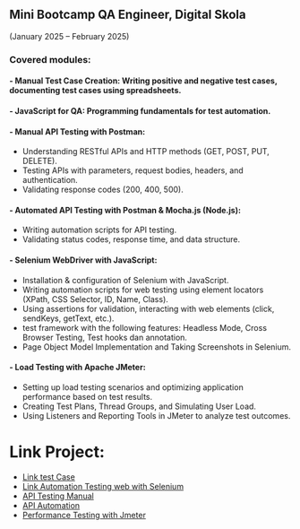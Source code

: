 ## Mini Bootcamp QA Engineer, Digital Skola 
(January 2025 – February 2025)

### Covered modules:
#### - Manual Test Case Creation: Writing positive and negative test cases, documenting test cases using spreadsheets.
#### -  JavaScript for QA: Programming fundamentals for test automation.
#### -  Manual API Testing with Postman:
* Understanding RESTful APIs and HTTP methods (GET, POST, PUT, DELETE).
* Testing APIs with parameters, request bodies, headers, and authentication.
* Validating response codes (200, 400, 500).
#### - Automated API Testing with Postman & Mocha.js (Node.js):
* Writing automation scripts for API testing.
* Validating status codes, response time, and data structure.
#### - Selenium WebDriver with JavaScript:
* Installation & configuration of Selenium with JavaScript.
* Writing automation scripts for web testing using element locators (XPath, CSS Selector, ID, Name, Class).
* Using assertions for validation, interacting with web elements (click, sendKeys, getText, etc.).
* test framework with the following features: Headless Mode, Cross Browser Testing, Test hooks dan annotation.
*	Page Object Model Implementation and Taking Screenshots in Selenium.

#### - Load Testing with Apache JMeter:
* Setting up load testing scenarios and optimizing application performance based on test results.
* Creating Test Plans, Thread Groups, and Simulating User Load.
* Using Listeners and Reporting Tools in JMeter to analyze test outcomes.

# Link Project:
- [Link test Case](https://docs.google.com/spreadsheets/d/1Rvk7CJz3VtnNTF45LOEEV-nBFXxC6GLJ/edit?gid=1752511843#gid=1752511843)
- [Link Automation Testing web with Selenium](https://github.com/rakhmayuli/selenium-ui-test-digitalskola.git)
- [API Testing Manual](https://drive.google.com/drive/folders/1gszRF4SeRwYFbFlccINR_izhQbkFQ8Ld?usp=drive_link)
- [API Automation](https://github.com/rakhmayuli/API-Automation-reqres.git)
- [Performance Testing with Jmeter](https://drive.google.com/drive/folders/1aSwn4O8W5iUSk5rsHLrViKU3j3LwxFD8?usp=drive_link)